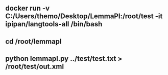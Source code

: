 ## docker run -v C:/Users/themo/Desktop/LemmaPl:/root/test -it ipipan/langtools-all /bin/bash
## cd /root/lemmapl
## python lemmapl.py ../test/test.txt > /root/test/out.xml

